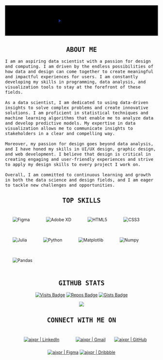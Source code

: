 [![](https://raw.githubusercontent.com/ajxpr/ajxpr/master/typewriter.gif)](https://www.akshajpiri.dev)

<h2 align="center"><samp>ABOUT ME</samp></h2>

<p>
  <samp>I am an aspiring data scientist with a passion for design and computing. I am driven by the endless 
possibilities of how data and design can come together to create meaningful and impactful experiences for users.
I am constantly developing my skills in programming, data analysis, and visualization tools to stay at the 
forefront of these fields.<br><br>
    As a data scientist, I am dedicated to using data-driven insights to solve complex problems and create 
innovative solutions. I am proficient in statistical techniques and machine learning algorithms that enable me 
to analyze data and develop predictive models. My expertise in data visualization allows me to communicate 
insights to stakeholders in a clear and compelling way.<br><br>
    Moreover, my passion for design goes beyond data analysis, and I have honed my skills in UI/UX design, graphic 
design, and web development. I believe that design is critical in creating engaging and user-friendly 
experiences and strive to apply my design skills to every project I work on.<br><br>
    Overall, I am committed to continuous learning and growth in both the data science and design fields, and I am 
eager to tackle new challenges and opportunities.
  </samp>
</p>

<h2 align="center"><samp>TOP SKILLS</samp></h2>

<span align="center">

<img style="padding:25px;" alt="Figma" src="https://img.shields.io/badge/figma-%23F24E1E.svg?style=for-the-badge&logo=figma&logoColor=white"/>
<img style="padding:25px;" alt="Adobe XD" src="https://img.shields.io/badge/Adobe%20XD-470137?style=for-the-badge&logo=Adobe%20XD&logoColor=#FF61F6"/>
<img style="padding:25px;" alt="HTML5" src="https://img.shields.io/badge/html5-%23E34F26.svg?style=for-the-badge&logo=html5&logoColor=white"/>
<img style="padding:25px;" alt="CSS3" src="https://img.shields.io/badge/css3-%231572B6.svg?style=for-the-badge&logo=css3&logoColor=white"/>
<img style="padding:25px;" alt="Julia" src="https://img.shields.io/badge/-Julia-9558B2?style=for-the-badge&logo=julia&logoColor=white"/>
<img style="padding:25px;" alt="Python" src="https://img.shields.io/badge/python-3670A0?style=for-the-badge&logo=python&logoColor=ffdd54"/>
<img style="padding:25px;" alt="Matplotlib" src="https://img.shields.io/badge/Matplotlib-%23ffffff.svg?style=for-the-badge&logo=Matplotlib&logoColor=black"/>
<img style="padding:25px;" alt="Numpy" src="https://img.shields.io/badge/numpy-%23013243.svg?style=for-the-badge&logo=numpy&logoColor=white"/>
<img style="padding:25px;" alt="Pandas" src="https://img.shields.io/badge/pandas-%23150458.svg?style=for-the-badge&logo=pandas&logoColor=white"/>
  
</span>

<h2 align="center"><samp>GITHUB STATS</samp></h2>

<span align="center">
  
  [![Visits Badge](https://badges.strrl.dev/visits/ajxpr/ajxpr?style=for-the-badge&color=000000)](#)
  [![Repos Badge](https://badges.strrl.dev/repos/ajxpr?style=for-the-badge&color=000000)](https://github.com/ajxpr?tab=repositories)
  [![Gists Badge](https://badges.strrl.dev/gists/ajxpr?style=for-the-badge&color=000000)](https://gist.github.com/ajxpr)

</span>

<p align = "center">
 <img  src="https://github-readme-streak-stats.herokuapp.com?user=ajxpr&theme=black-ice&background=000000&ring=1F51FF&fire=1F51FF&currStreakLabel=1F51FF" />
</p>

<h2 align="center"><samp>CONNECT WITH ME ON</samp></h2>

[Linkedin]: https://www.linkedin.com/in/akshajpiri
[Gmail]: mailto:akshaj.piri@gmail.com
[GitHub]: https://github.com/ajxpr
[Figma]: https://www.figma.com/@ajxpr
[Dribbble]: https://dribbble.com/ajxpr

<span align="center">
  
[<img style="padding:25px;" alt="ajxpr | LinkedIn" src="https://img.shields.io/badge/linkedin-%230077B5.svg?style=for-the-badge&logo=linkedin&logoColor=white"/>][Linkedin]
[<img style="padding:25px;" alt="ajxpr | Gmail" src="https://img.shields.io/badge/Gmail-D14836?style=for-the-badge&logo=gmail&logoColor=white"/>][Gmail]
[<img alt="ajxpr | GitHub" src="https://img.shields.io/badge/github-%23121011.svg?style=for-the-badge&logo=github&logoColor=white"/>][Github]
[<img alt="ajxpr | Figma" src="https://img.shields.io/badge/figma-%23F24E1E.svg?style=for-the-badge&logo=figma&logoColor=white"/>][Figma]
[<img alt="ajxpr | Dribbble" src="https://img.shields.io/badge/Dribbble-EA4C89?style=for-the-badge&logo=dribbble&logoColor=white"/>][Dribbble]
  
</span>

